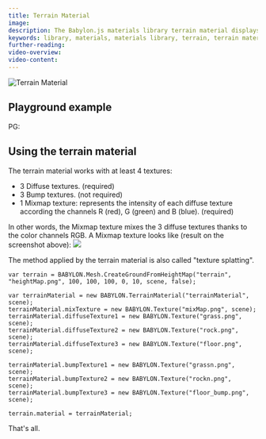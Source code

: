 ```yaml
---
title: Terrain Material
image: 
description: The Babylon.js materials library terrain material displays upto 4 terrain textures.
keywords: library, materials, materials library, terrain, terrain material
further-reading:
video-overview:
video-content:
---
```


![Terrain Material](/img/features/extensions/materials/terrain.jpg)

## Playground example

PG: <Playground id="#E6OZX#7" title="Terrain Material" description="Example of terrain material"/>

## Using the terrain material

The terrain material works with at least 4 textures:
- 3 Diffuse textures. (required)
- 3 Bump textures. (not required)
- 1 Mixmap texture: represents the intensity of each diffuse texture according the channels R (red), G (green) and B (blue). (required)

In other words, the Mixmap texture mixes the 3 diffuse textures thanks to the color channels RGB.
A Mixmap texture looks like (result on the screenshot above):
![](/img/features/extensions/materials/terrainMixMap.png)

The method applied by the terrain material is also called "texture splatting".

```
var terrain = BABYLON.Mesh.CreateGroundFromHeightMap("terrain", "heightMap.png", 100, 100, 100, 0, 10, scene, false);

var terrainMaterial = new BABYLON.TerrainMaterial("terrainMaterial", scene);
terrainMaterial.mixTexture = new BABYLON.Texture("mixMap.png", scene);
terrainMaterial.diffuseTexture1 = new BABYLON.Texture("grass.png", scene);
terrainMaterial.diffuseTexture2 = new BABYLON.Texture("rock.png", scene);
terrainMaterial.diffuseTexture3 = new BABYLON.Texture("floor.png", scene);

terrainMaterial.bumpTexture1 = new BABYLON.Texture("grassn.png", scene);
terrainMaterial.bumpTexture2 = new BABYLON.Texture("rockn.png", scene);
terrainMaterial.bumpTexture3 = new BABYLON.Texture("floor_bump.png", scene);

terrain.material = terrainMaterial;
```

That's all.

